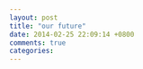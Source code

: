 ```yaml
---
layout: post
title: "our future"
date: 2014-02-25 22:09:14 +0800
comments: true
categories: 
---
```

